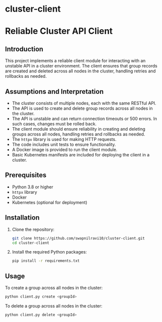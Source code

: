 # cluster-client

# Reliable Cluster API Client

## Introduction

This project implements a reliable client module for interacting with an unstable API in a cluster environment. The client ensures that group records are created and deleted across all nodes in the cluster, handling retries and rollbacks as needed.

## Assumptions and Interpretation

- The cluster consists of multiple nodes, each with the same RESTful API.
- The API is used to create and delete group records across all nodes in the cluster.
- The API is unstable and can return connection timeouts or 500 errors. In such cases, changes must be rolled back.
- The client module should ensure reliability in creating and deleting groups across all nodes, handling retries and rollbacks as needed.
- The `httpx` library is used for making HTTP requests.
- The code includes unit tests to ensure functionality.
- A Docker image is provided to run the client module.
- Basic Kubernetes manifests are included for deploying the client in a cluster.

## Prerequisites

- Python 3.8 or higher
- `httpx` library
- Docker
- Kubernetes (optional for deployment)

## Installation

1. Clone the repository:
    ```bash
    git clone https://github.com/swapnilravi10/cluster-client.git
    cd cluster-client
    ```

2. Install the required Python packages:
    ```bash
    pip install -r requirements.txt
    ```

## Usage

To create a group across all nodes in the cluster:
```bash
python client.py create <groupId>
```

To delete a group across all nodes in the cluster:
```bash
python client.py delete <groupId>
```